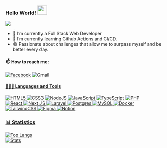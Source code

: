   ### Hello World!  <img src="https://github.com/sciencepal/sciencepal/blob/master/assets/Hi.gif" width="29px">
  ![]([(https://komarev.com/ghpvc/?username=jocttavio&base=360&label=Profile%20Visits&color=blue&style=for-the-badge))

  
  - 🔭 I’m currently a Full Stack Web Developer
  - 🌱 I’m currently learning Github Actions and CI/CD.
  - 😄 Passionate about challenges that allow me to surpass myself and be better every day.
  
  #### 📫 How to reach me:
 [![Facebook](https://img.shields.io/badge/Facebook-%231877F2.svg?style=for-the-badge&logo=Facebook&logoColor=white)](https://www.facebook.com/jesusoctavio.sanchezpileno) 
 ![Gmail](https://img.shields.io/badge/Gmail-D14836?style=for-the-badge&logo=gmail&logoColor=white)<a href="mailto:josp1601@gmail.com">
  #### 👨🏻‍💻 Languages and Tools <br />
![HTML5](https://img.shields.io/badge/html5-%23E34F26.svg?style=for-the-badge&logo=html5&logoColor=white)
![CSS3](https://img.shields.io/badge/css3-%231572B6.svg?style=for-the-badge&logo=css3&logoColor=white)
![NodeJS](https://img.shields.io/badge/node.js-6DA55F?style=for-the-badge&logo=node.js&logoColor=white)
![JavaScript](https://img.shields.io/badge/javascript-%23323330.svg?style=for-the-badge&logo=javascript&logoColor=%23F7DF1E)
![TypeScript](https://img.shields.io/badge/typescript-%23007ACC.svg?style=for-the-badge&logo=typescript&logoColor=white)
![PHP](https://img.shields.io/badge/php-%23777BB4.svg?style=for-the-badge&logo=php&logoColor=white)
<br/>
![React](https://img.shields.io/badge/react-%2320232a.svg?style=for-the-badge&logo=react&logoColor=%2361DAFB)
![Next JS](https://img.shields.io/badge/Next-black?style=for-the-badge&logo=next.js&logoColor=white)
![Laravel](https://img.shields.io/badge/laravel-%23FF2D20.svg?style=for-the-badge&logo=laravel&logoColor=white)
![Postgres](https://img.shields.io/badge/postgres-%23316192.svg?style=for-the-badge&logo=postgresql&logoColor=white)
![MySQL](https://img.shields.io/badge/mysql-%2300f.svg?style=for-the-badge&logo=mysql&logoColor=white)
![Docker](https://img.shields.io/badge/docker-%230db7ed.svg?style=for-the-badge&logo=docker&logoColor=white)
<br/>
![TailwindCSS](https://img.shields.io/badge/tailwindcss-%2338B2AC.svg?style=for-the-badge&logo=tailwind-css&logoColor=white)
![Figma](https://img.shields.io/badge/figma-%23F24E1E.svg?style=for-the-badge&logo=figma&logoColor=white)
![Notion](https://img.shields.io/badge/Notion-%23000000.svg?style=for-the-badge&logo=notion&logoColor=white)

### 📊 Statistics
![Top Langs](https://github-readme-stats.vercel.app/api/top-langs/?username=condorcoders&layout=compact&theme=dark)
<br/>
  ![Stats](https://github-readme-stats.vercel.app/api?username=jocttavio&show_icons=true&theme=radical)


